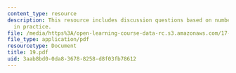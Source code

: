 ```yaml
---
content_type: resource
description: This resource includes discussion questions based on number of policies
  in practice.
file: /media/https%3A/open-learning-course-data-rc.s3.amazonaws.com/17-317-u-s-social-policy-spring-2006/3aab8bd00da836788258d8f03fb78612_19.pdf
file_type: application/pdf
resourcetype: Document
title: 19.pdf
uid: 3aab8bd0-0da8-3678-8258-d8f03fb78612
---
```


